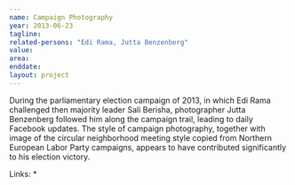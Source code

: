 ```yaml
---
name: Campaign Photography
year: 2013-06-23
tagline:
related-persons: "Edi Rama, Jutta Benzenberg"
value:
area:
enddate:
layout: project
---
```

During the parliamentary election campaign of 2013, in which Edi Rama challenged then majority leader Sali Berisha, photographer Jutta Benzenberg followed him along the campaign trail, leading to daily Facebook updates. The style of campaign photography, together with image of the circular neighborhood meeting style copied from Northern European Labor Party campaigns, appears to have contributed significantly to his election victory.

Links:
*
